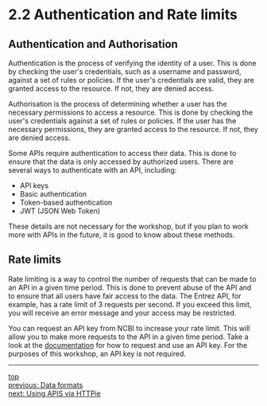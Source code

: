# 2.2 Authentication and Rate limits

## Authentication and Authorisation

Authentication is the process of verifying the identity of a user. This is done by checking the user's credentials, such as a username and password, against a set of rules or policies. If the user's credentials are valid, they are granted access to the resource. If not, they are denied access.

Authorisation is the process of determining whether a user has the necessary permissions to access a resource. This is done by checking the user's credentials against a set of rules or policies. If the user has the necessary permissions, they are granted access to the resource. If not, they are denied access.

Some APIs require authentication to access their data. This is done to ensure that the data is only accessed by authorized users. There are several ways to authenticate with an API, including:

- API keys
- Basic authentication
- Token-based authentication
- JWT (JSON Web Token)

These details are not necessary for the workshop, but if you plan to work more with APIs in the future, it is good to know about these methods.

## Rate limits

Rate limiting is a way to control the number of requests that can be made to an API in a given time period. This is done to prevent abuse of the API and to ensure that all users have fair access to the data. The Entrez API, for example, has a rate limit of 3 requests per second. If you exceed this limit, you will receive an error message and your access may be restricted.

You can request an API key from NCBI to increase your rate limit. This will allow you to make more requests to the API in a given time period. Take a look at the [documentation](https://www.ncbi.nlm.nih.gov/books/NBK25497/#chapter2.API_Keys) for how to request and use an API key. For the purposes of this workshop, an API key is not required.

---
[top](../README.md#table-of-contents)<br/>
[previous: Data formats](2-1-data-formats.md)<br/>
[next: Using APIS via HTTPie](2-3-using-apis-via-httpie.ipynb)<br/>
